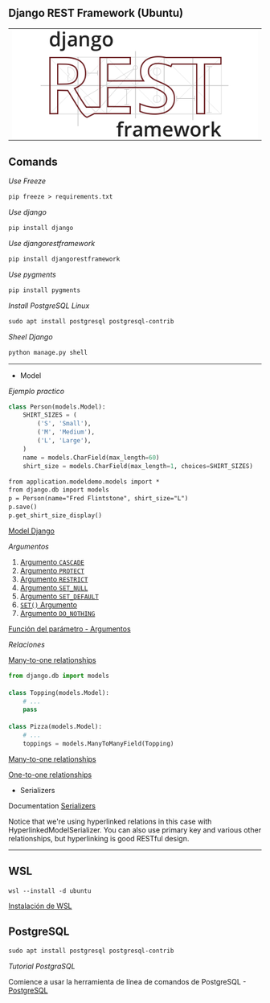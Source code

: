 ## Django REST Framework (Ubuntu)

<table align="center">
  <tr>
    <td align="center" style="padding=0;width=50%;">
      <img align="center" style="padding=0;" src="././images/rest.png" />
    </td>
  </tr>
</table>

## Comands

*Use Freeze*

```diff
pip freeze > requirements.txt
```

*Use django*

```diff
pip install django
```

*Use djangorestframework*

```diff
pip install djangorestframework
```

*Use pygments*

```diff
pip install pygments
```

*Install PostgreSQL Linux*

```diff
sudo apt install postgresql postgresql-contrib
```

*Sheel Django*

```diff
python manage.py shell
```


---

* Model

_Ejemplo practico_

```python
class Person(models.Model):
    SHIRT_SIZES = (
        ('S', 'Small'),
        ('M', 'Medium'),
        ('L', 'Large'),
    )
    name = models.CharField(max_length=60)
    shirt_size = models.CharField(max_length=1, choices=SHIRT_SIZES)
```

```diff
from application.modeldemo.models import *
from django.db import models
p = Person(name="Fred Flintstone", shirt_size="L")
p.save()
p.get_shirt_size_display()
```

[Model Django](https://docs.djangoproject.com/en/4.0/topics/db/models/)



_Argumentos_

<ol class="toc"><li><a href="#argumento-cascade">Argumento <code>CASCADE</code></a></li><li><a href="#argumento-protect">Argumento <code>PROTECT</code></a></li><li><a href="#argumento-restrict">Argumento <code>RESTRICT</code></a></li><li><a href="#argumento-set_null">Argumento <code>SET_NULL</code></a></li><li><a href="#argumento-set_default">Argumento <code>SET_DEFAULT</code></a></li><li><a href="#set-argumento"><code>SET()</code> Argumento</a></li><li><a href="#argumento-do_nothing">Argumento <code>DO_NOTHING</code></a></li></ol>

[Función del parámetro - Argumentos](https://www.delftstack.com/es/howto/django/django-on_delete-parameter/)


_Relaciones_

[Many-to-one relationships](https://docs.djangoproject.com/en/4.0/topics/db/models/#relationships)

```python
from django.db import models

class Topping(models.Model):
    # ...
    pass

class Pizza(models.Model):
    # ...
    toppings = models.ManyToManyField(Topping)
```

[Many-to-one relationships](https://docs.djangoproject.com/en/4.0/topics/db/models/#many-to-many-relationships)

[One-to-one relationships](https://docs.djangoproject.com/en/4.0/topics/db/models/#one-to-one-relationships)


* Serializers

Documentation [Serializers](https://www.django-rest-framework.org/tutorial/quickstart/#serializers)

Notice that we're using hyperlinked relations in this case with HyperlinkedModelSerializer. You can also use primary key and various other relationships, but hyperlinking is good RESTful design.

---

## WSL 

```diff	
wsl --install -d ubuntu
```

[Instalación de WSL](https://docs.microsoft.com/es-es/windows/wsl/install#install)


## PostgreSQL


```diff	
sudo apt install postgresql postgresql-contrib
```

_Tutorial PostgraSQL_

Comience a usar la herramienta de línea de comandos de PostgreSQL - [PostgreSQL](https://www.cherryservers.com/blog/how-to-install-and-setup-postgresql-server-on-ubuntu-20-04)


